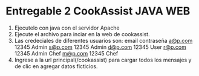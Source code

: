 # Entregable 2 CookAssist JAVA WEB
1. Ejecutelo con java con el servidor Apache
2. Ejecute el archivo para inciar en la web de cookassist.
3. Las credeciales de diferentes usuarios son:
email           contraseña
a@p.com         12345           Admin
s@p.com         12345           Admin
d@p.com         12345           User
r@p.com         12345           Admin Chef
m@p.com         12345           Chef
4. Ingrese a la url principal(/cookassist) para cargar todos los mensajes y de clic en agregar datos ficticios.
